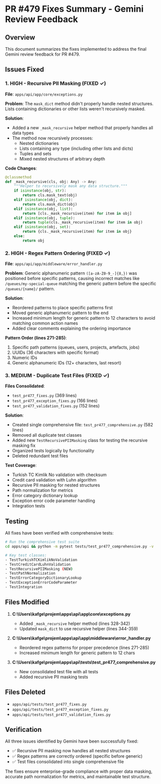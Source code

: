 # PR #479 Fixes Summary - Gemini Review Feedback

## Overview
This document summarizes the fixes implemented to address the final Gemini review feedback for PR #479.

## Issues Fixed

### 1. HIGH - Recursive PII Masking (FIXED ✓)
**File**: `apps/api/app/core/exceptions.py`

**Problem**: The `mask_dict` method didn't properly handle nested structures. Lists containing dictionaries or other lists weren't recursively masked.

**Solution**: 
- Added a new `_mask_recursive` helper method that properly handles all data types
- The method now recursively processes:
  - Nested dictionaries
  - Lists containing any type (including other lists and dicts)
  - Tuples and sets
  - Mixed nested structures of arbitrary depth

**Code Changes**:
```python
@classmethod
def _mask_recursive(cls, obj: Any) -> Any:
    """Helper to recursively mask any data structure."""
    if isinstance(obj, str):
        return cls.mask_text(obj)
    elif isinstance(obj, dict):
        return cls.mask_dict(obj)
    elif isinstance(obj, list):
        return [cls._mask_recursive(item) for item in obj]
    elif isinstance(obj, tuple):
        return tuple(cls._mask_recursive(item) for item in obj)
    elif isinstance(obj, set):
        return {cls._mask_recursive(item) for item in obj}
    else:
        return obj
```

### 2. HIGH - Regex Pattern Ordering (FIXED ✓)
**File**: `apps/api/app/middleware/error_handler.py`

**Problem**: Generic alphanumeric pattern `([a-zA-Z0-9_-]{8,})` was positioned before specific patterns, causing incorrect matches like `/queues/my-special-queue` matching the generic pattern before the specific `/queues/{name}/` pattern.

**Solution**:
- Reordered patterns to place specific patterns first
- Moved generic alphanumeric pattern to the end
- Increased minimum length for generic pattern to 12 characters to avoid matching common action names
- Added clear comments explaining the ordering importance

**Pattern Order (lines 271-285)**:
1. Specific path patterns (queues, users, projects, artefacts, jobs)
2. UUIDs (36 characters with specific format)
3. Numeric IDs
4. Generic alphanumeric IDs (12+ characters, last resort)

### 3. MEDIUM - Duplicate Test Files (FIXED ✓)
**Files Consolidated**:
- `test_pr477_fixes.py` (369 lines)
- `test_pr477_exception_fixes.py` (166 lines)
- `test_pr477_validation_fixes.py` (152 lines)

**Solution**:
- Created single comprehensive file: `test_pr477_comprehensive.py` (582 lines)
- Removed all duplicate test classes
- Added new `TestRecursivePIIMasking` class for testing the recursive masking fix
- Organized tests logically by functionality
- Deleted redundant test files

**Test Coverage**:
- Turkish TC Kimlik No validation with checksum
- Credit card validation with Luhn algorithm
- Recursive PII masking for nested structures
- Path normalization for metrics
- Error category dictionary lookup
- Exception error code parameter handling
- Integration tests

## Testing

All fixes have been verified with comprehensive tests:

```bash
# Run the comprehensive test suite
cd apps/api && python -m pytest tests/test_pr477_comprehensive.py -v

# Key test classes:
- TestTurkishTCKimlikNoValidation
- TestCreditCardLuhnValidation  
- TestRecursivePIIMasking (NEW)
- TestPathNormalization
- TestErrorCategoryDictionaryLookup
- TestExceptionErrorCodeParameter
- TestIntegration
```

## Files Modified

1. **C:\Users\kafge\projem\apps\api\app\core\exceptions.py**
   - Added `_mask_recursive` helper method (lines 328-342)
   - Updated `mask_dict` to use recursive helper (lines 344-359)

2. **C:\Users\kafge\projem\apps\api\app\middleware\error_handler.py**
   - Reordered regex patterns for proper precedence (lines 271-285)
   - Increased minimum length for generic pattern to 12 chars

3. **C:\Users\kafge\projem\apps\api\tests\test_pr477_comprehensive.py**
   - New consolidated test file with all tests
   - Added recursive PII masking tests

## Files Deleted

- `apps/api/tests/test_pr477_fixes.py`
- `apps/api/tests/test_pr477_exception_fixes.py`
- `apps/api/tests/test_pr477_validation_fixes.py`

## Verification

All three issues identified by Gemini have been successfully fixed:
- ✅ Recursive PII masking now handles all nested structures
- ✅ Regex patterns are correctly ordered (specific before generic)
- ✅ Test files consolidated into single comprehensive file

The fixes ensure enterprise-grade compliance with proper data masking, accurate path normalization for metrics, and maintainable test structure.